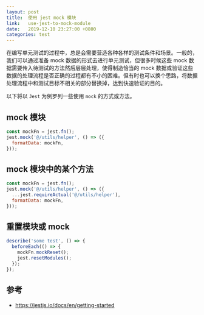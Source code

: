```yaml
---
layout: post
title:  使用 jest mock 模块
link:   use-jest-to-mock-module
date:   2019-12-10 23:27:00 +0800
categories: test
---
```


在编写单元测试的过程中，总是会需要营造各种各样的测试条件和场景。一般的，我们可以通过准备 mock 数据的形式去进行单元测试，但很多时候这些 mock 数据需要传入待测试的方法然后层层处理，使得制造恰当的 mock 数据或验证这些数据的处理流程是否正确的过程都有不小的困难。但有时也可以换个思路，将数据处理流程中和测试目标不相关的部分替换掉，达到快速验证的目的。

以下将以 `Jest` 为例罗列一些使用 `mock` 的方式或方法。

## mock 模块

```js
const mockFn = jest.fn();
jest.mock('@/utils/helper', () => ({
  formatData: mockFn,
}));
```

## mock 模块中的某个方法

```js
const mockFn = jest.fn();
jest.mock('@/utils/helper', () => ({
  ...jest.requireActual('@/utils/helper'),
  formatData: mockFn,
}));
```

## 重置模块或 mock

```js
describe('some test', () => {
  beforeEach(() => {
    mockFn.mockReset();
    jest.resetModules();
  });
});
```

## 参考

- <https://jestjs.io/docs/en/getting-started>
